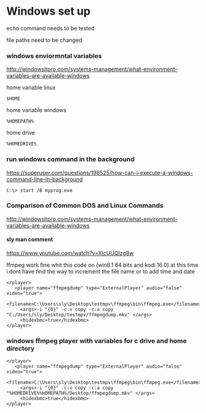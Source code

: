 # Windows set up

echo command needs to be tested

file paths need to be changed


### windows enviormntal variables

http://windowsitpro.com/systems-management/what-environment-variables-are-available-windows

home variable linux  

	$HOME

home variable windows  

	%HOMEPATH%

home drive  

	%HOMEDRIVE%


### run windows command in the background

https://superuser.com/questions/198525/how-can-i-execute-a-windows-command-line-in-background


	C:\> start /B myprog.exe


### Comparison of Common DOS and Linux Commands

http://windowsitpro.com/systems-management/what-environment-variables-are-available-windows



#### sly man comment

https://www.youtube.com/watch?v=XlcUUQIzg8w

ffmpeg work fine whit this code  on (win8.1 64 bits and kodi 16.0)
at this time i dont have find the way to increment the file name or to add time and date


	</player>
	   <player name="ffmpegdump" type="ExternalPlayer" audio="false" video="true">
	  <filename>C:\Users\sly\Desktop\testmpv\ffmpeg\bin\ffmpeg.exe</filename>
	     <args>-i "{0}" -c:v copy -c:a copy "C:/Users/sly/Desktop/testmpv/ffmpegdump.mkv" </args>
	     <hidexbmc>true</hidexbmc>
	</player>


### windows ffmpeg player with variables for c drive and home directory


	</player>
	   <player name="ffmpegdump" type="ExternalPlayer" audio="false" video="true">
	  <filename>C:\Users\sly\Desktop\testmpv\ffmpeg\bin\ffmpeg.exe</filename>
	     <args>-i "{0}" -c:v copy -c:a copy "%HOMEDRIVE%%HOMEPATH%/Desktop/ffmpegdump.mkv" </args>
	     <hidexbmc>true</hidexbmc>
	</player>
